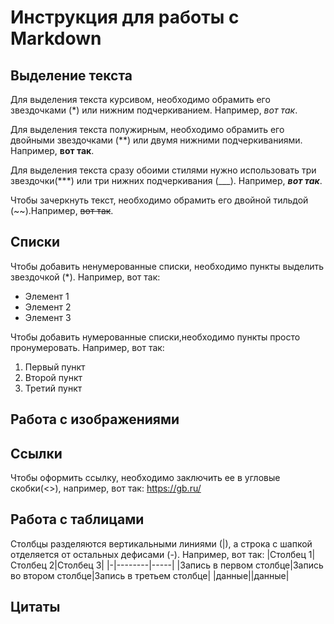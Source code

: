 # Инструкция для работы с Markdown

## Выделение текста

Для выделения текста курсивом, необходимо обрамить его звездочками (*) или нижним подчеркиванием. Например, *вот так*.

Для выделения текста полужирным, необходимо обрамить его двойными звездочками (**) или двумя нижними подчеркиваниями. Например, **вот так**.

Для выделения текста сразу обоими стилями нужно использовать три звездочки(***) или три нижних подчеркивания (___). Например, ***вот так***.

Чтобы зачеркнуть текст, необходимо обрамить его двойной тильдой (~~).Например, ~~вот так~~.
## Списки
Чтобы добавить ненумерованные списки, необходимо пункты выделить звездочкой (*). Например, вот так:
* Элемент 1
* Элемент 2
* Элемент 3

Чтобы добавить нумерованные списки,необходимо пункты просто пронумеровать. Например, вот так:
1. Первый пункт 
2. Второй пункт
3. Третий пункт
## Работа с изображениями

## Ссылки
Чтобы  оформить ссылку, необходимо заключить ее в угловые скобки(<>), например, вот так: <https://gb.ru/>
## Работа с таблицами
Столбцы разделяются вертикальными линиями (|), а строка с шапкой отделяется от остальных дефисами (-). Например, вот так:
|Столбец 1|Столбец 2|Столбец 3|
|-|--------|-----|
|Запись в первом столбце|Запись во втором столбце|Запись в третьем столбце|
|данные||данные|
## Цитаты
